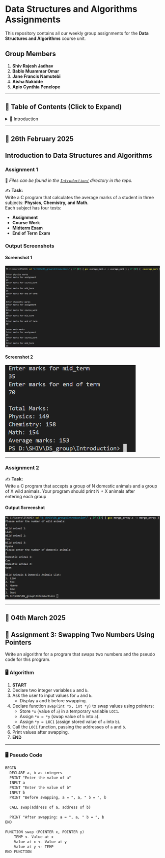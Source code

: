 # Data Structures and Algorithms Assignments  

This repository contains all our weekly group assignments for the **Data Structures and Algorithms** course unit.  

## **Group Members**  
1. **Shiv Rajesh Jadhav**  
2. **Bablo Muammar Omar**  
3. **Jane Francis Namutebi**  
4. **Aisha Nakidde**  
5. **Apio Cynthia Penelope**  

---

## **📂 Table of Contents (Click to Expand)**  

<details>
  <summary>📌 Introduction</summary>

  - [Introduction to Data Structures and Algorithms](#introduction-to-data-structures-and-algorithms)  
  - [Assignment 1](#assignment-1)  
  - [Assignment 2](#assignment-2)
  - [Assignment 3](#assignment-3)  
  - [Output Screenshots](#output-screenshots)  

</details>

---

## **📅 26th February 2025**  

## **Introduction to Data Structures and Algorithms**  

### **Assignment 1**  
📁 *Files can be found in the [`Introduction/`](Introduction/) directory in the repo.*  

✍ **Task:**  
Write a C program that calculates the average marks of a student in three subjects: **Physics, Chemistry, and Math**.  
Each subject has four tests:  
- **Assignment**  
- **Course Work**  
- **Midterm Exam**  
- **End of Term Exam**  

### **Output Screenshots**  
#### **Screenshot 1**  
![Screen 1](screenshots/Average_marks1.png)  

#### **Screenshot 2**  
![Screen 2](screenshots/Average_marks2.png)  

---

### **Assignment 2**  
✍ **Task:**  
Write a C program that accepts a group of N domestic animals and a group of X wild animals.
Your program should print N + X animals after entering each group  

#### **Output Screenshot**  
![Output Assignment 2](screenshots/Merge_array.png)  

---
## **📅 04th March 2025** 
## 📝 **Assignment 3: Swapping Two Numbers Using Pointers** 
Write an algorithm for a program that swaps two numbers and the pseudo code for this program.

### 🖥 **Algorithm**  

1. **START**  
2. Declare two integer variables `a` and `b`.  
3. Ask the user to input values for `a` and `b`.  
   - Display `a` and `b` before swapping.  
4. Declare function `swap(int *x, int *y)` to swap values using pointers:  
   - Store `*x` (value of `a`) in a temporary variable `LOC1`.  
   - Assign `*x = *y` (swap value of `b` into `a`).  
   - Assign `*y = LOC1` (assign stored value of `a` into `b`).  
5. Call the `LOC1` function, passing the addresses of `a` and `b`.  
6. Print values after swapping.  
7. **END**  

---

### 🖥 **Pseudo Code**  

```plaintext
BEGIN
  DECLARE a, b as integers
  PRINT "Enter the value of a"
  INPUT a
  PRINT "Enter the value of b"
  INPUT b
  PRINT "Before swapping, a = ", a, " b = ", b

  CALL swap(address of a, address of b)

  PRINT "After swapping: a = ", a, " b = ", b
END

FUNCTION swap (POINTER x, POINTER y)
    TEMP <- Value at x
    Value at x <- Value at y
    Value at y <- TEMP
END FUNCTION
